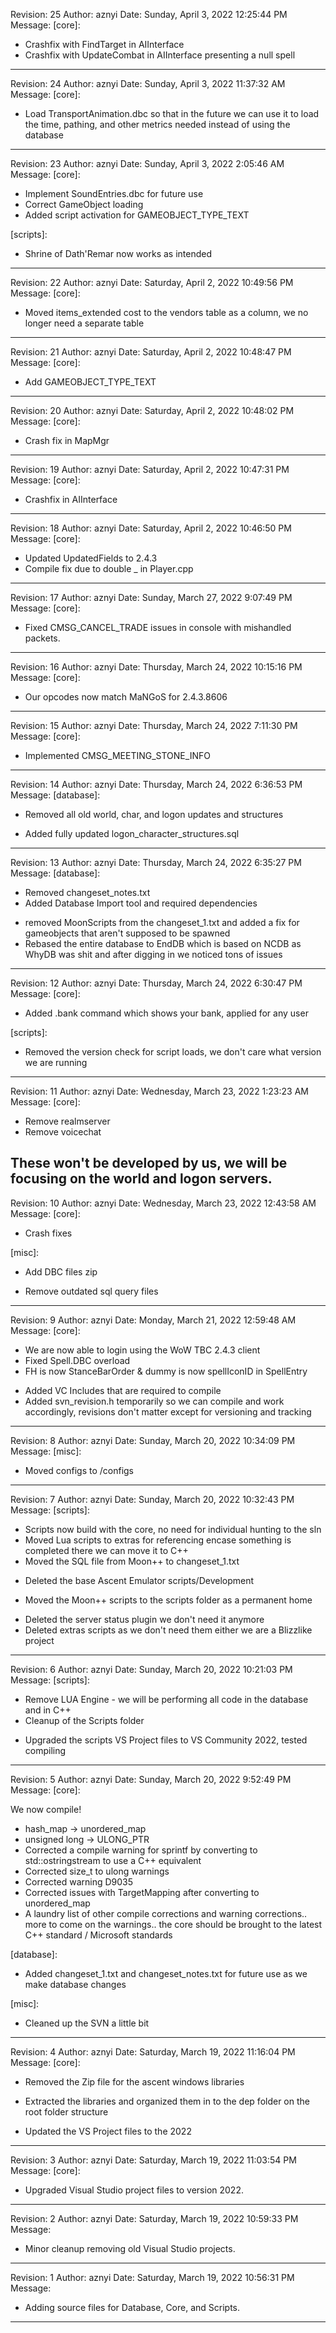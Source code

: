 Revision: 25
Author: aznyi
Date: Sunday, April 3, 2022 12:25:44 PM
Message:
[core]:
* Crashfix with FindTarget in AIInterface
* Crashfix with UpdateCombat in AIInterface presenting a null spell
----
Revision: 24
Author: aznyi
Date: Sunday, April 3, 2022 11:37:32 AM
Message:
[core]:
* Load TransportAnimation.dbc so that in the future we can use it to load the time, pathing, and other metrics needed instead of using the database
----
Revision: 23
Author: aznyi
Date: Sunday, April 3, 2022 2:05:46 AM
Message:
[core]:
* Implement SoundEntries.dbc for future use
* Correct GameObject loading
* Added script activation for GAMEOBJECT_TYPE_TEXT

[scripts]:
* Shrine of Dath'Remar now works as intended
----
Revision: 22
Author: aznyi
Date: Saturday, April 2, 2022 10:49:56 PM
Message:
[core]:
* Moved items_extended cost to the vendors table as a column, we no longer need a separate table
----
Revision: 21
Author: aznyi
Date: Saturday, April 2, 2022 10:48:47 PM
Message:
[core]:
* Add GAMEOBJECT_TYPE_TEXT
----
Revision: 20
Author: aznyi
Date: Saturday, April 2, 2022 10:48:02 PM
Message:
[core]:
* Crash fix in MapMgr
----
Revision: 19
Author: aznyi
Date: Saturday, April 2, 2022 10:47:31 PM
Message:
[core]:
* Crashfix in AIInterface
----
Revision: 18
Author: aznyi
Date: Saturday, April 2, 2022 10:46:50 PM
Message:
[core]:
* Updated UpdatedFields to 2.4.3
* Compile fix due to double _ in Player.cpp
----
Revision: 17
Author: aznyi
Date: Sunday, March 27, 2022 9:07:49 PM
Message:
[core]:
* Fixed CMSG_CANCEL_TRADE issues in console with mishandled packets.
----
Revision: 16
Author: aznyi
Date: Thursday, March 24, 2022 10:15:16 PM
Message:
[core]:
* Our opcodes now match MaNGoS for 2.4.3.8606
----
Revision: 15
Author: aznyi
Date: Thursday, March 24, 2022 7:11:30 PM
Message:
[core]:
* Implemented CMSG_MEETING_STONE_INFO
----
Revision: 14
Author: aznyi
Date: Thursday, March 24, 2022 6:36:53 PM
Message:
[database]:
- Removed all old world, char, and logon updates and structures
+ Added fully updated logon_character_structures.sql
----
Revision: 13
Author: aznyi
Date: Thursday, March 24, 2022 6:35:27 PM
Message:
[database]:
- Removed changeset_notes.txt
- Added Database Import tool and required dependencies
* removed MoonScripts from the changeset_1.txt and added a fix for gameobjects that aren't supposed to be spawned
* Rebased the entire database to EndDB which is based on NCDB as WhyDB was shit and after digging in we noticed tons of issues
----
Revision: 12
Author: aznyi
Date: Thursday, March 24, 2022 6:30:47 PM
Message:
[core]:
* Added .bank command which shows your bank, applied for any user

[scripts]:
* Removed the version check for script loads, we don't care what version we are running 
----
Revision: 11
Author: aznyi
Date: Wednesday, March 23, 2022 1:23:23 AM
Message:
[core]:
- Remove realmserver
- Remove voicechat

These won't be developed by us, we will be focusing on the world and logon servers.
----
Revision: 10
Author: aznyi
Date: Wednesday, March 23, 2022 12:43:58 AM
Message:
[core]:
* Crash fixes

[misc]:
+ Add DBC files zip
- Remove outdated sql query files
----
Revision: 9
Author: aznyi
Date: Monday, March 21, 2022 12:59:48 AM
Message:
[core]:
* We are now able to login using the WoW TBC 2.4.3 client
* Fixed Spell.DBC overload
* FH is now StanceBarOrder & dummy is now spellIconID in SpellEntry
+ Added VC Includes that are required to compile
+ Added svn_revision.h temporarily so we can compile and work accordingly, revisions don't matter except for versioning and tracking
----
Revision: 8
Author: aznyi
Date: Sunday, March 20, 2022 10:34:09 PM
Message:
[misc]:
* Moved configs to /configs
----
Revision: 7
Author: aznyi
Date: Sunday, March 20, 2022 10:32:43 PM
Message:
[scripts]:

* Scripts now build with the core, no need for individual hunting to the sln
* Moved Lua scripts to extras for referencing encase something is completed there we can move it to C++
* Moved the SQL file from Moon++ to changeset_1.txt
- Deleted the base Ascent Emulator scripts/Development
* Moved the Moon++ scripts to the scripts folder as a permanent home
- Deleted the server status plugin we don't need it anymore
- Deleted extras scripts as we don't need them either we are a Blizzlike project
----
Revision: 6
Author: aznyi
Date: Sunday, March 20, 2022 10:21:03 PM
Message:
[scripts]:
- Remove LUA Engine - we will be performing all code in the database and in C++
- Cleanup of the Scripts folder
* Upgraded the scripts VS Project files to VS Community 2022, tested compiling
----
Revision: 5
Author: aznyi
Date: Sunday, March 20, 2022 9:52:49 PM
Message:
[core]:

We now compile!

* hash_map -> unordered_map
* unsigned long -> ULONG_PTR
* Corrected a compile warning for sprintf by converting to std::ostringstream to use a C++ equivalent
* Corrected size_t to ulong warnings
* Corrected warning D9035
* Corrected issues with TargetMapping after converting to unordered_map
* A laundry list of other compile corrections and warning corrections.. more to come on the warnings.. the core should be brought to the latest C++ standard / Microsoft standards

[database]:
+ Added changeset_1.txt and changeset_notes.txt for future use as we make database changes

[misc]:
- Cleaned up the SVN a little bit
----
Revision: 4
Author: aznyi
Date: Saturday, March 19, 2022 11:16:04 PM
Message:
[core]:
- Removed the Zip file for the ascent windows libraries
+ Extracted the libraries and organized them in to the dep folder on the root folder structure
* Updated the VS Project files to the 2022 
----
Revision: 3
Author: aznyi
Date: Saturday, March 19, 2022 11:03:54 PM
Message:
[core]:
* Upgraded Visual  Studio project files to version 2022.
----
Revision: 2
Author: aznyi
Date: Saturday, March 19, 2022 10:59:33 PM
Message:
- Minor cleanup removing old Visual Studio projects.
----
Revision: 1
Author: aznyi
Date: Saturday, March 19, 2022 10:56:31 PM
Message:
+ Adding source files for Database, Core, and Scripts.
----

